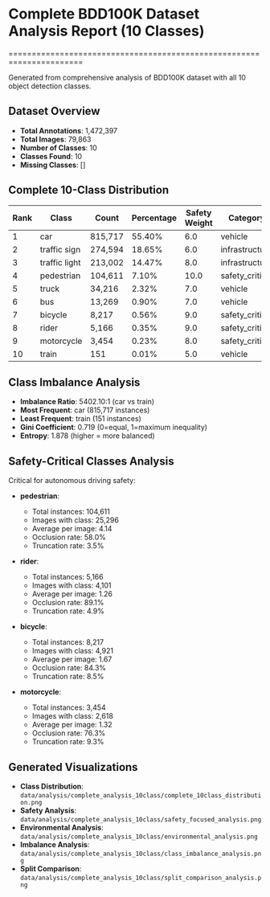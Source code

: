 # Complete BDD100K Dataset Analysis Report (10 Classes)
======================================================================

Generated from comprehensive analysis of BDD100K dataset with all 10 object detection classes.

## Dataset Overview
- **Total Annotations**: 1,472,397
- **Total Images**: 79,863
- **Number of Classes**: 10
- **Classes Found**: 10
- **Missing Classes**: []

## Complete 10-Class Distribution

| Rank | Class | Count | Percentage | Safety Weight | Category |
|------|-------|-------|------------|---------------|----------|
| 1 | car | 815,717 | 55.40% | 6.0 | vehicle |
| 2 | traffic sign | 274,594 | 18.65% | 6.0 | infrastructure |
| 3 | traffic light | 213,002 | 14.47% | 8.0 | infrastructure |
| 4 | pedestrian | 104,611 | 7.10% | 10.0 | safety_critical |
| 5 | truck | 34,216 | 2.32% | 7.0 | vehicle |
| 6 | bus | 13,269 | 0.90% | 7.0 | vehicle |
| 7 | bicycle | 8,217 | 0.56% | 9.0 | safety_critical |
| 8 | rider | 5,166 | 0.35% | 9.0 | safety_critical |
| 9 | motorcycle | 3,454 | 0.23% | 8.0 | safety_critical |
| 10 | train | 151 | 0.01% | 5.0 | vehicle |

## Class Imbalance Analysis
- **Imbalance Ratio**: 5402.10:1 (car vs train)
- **Most Frequent**: car (815,717 instances)
- **Least Frequent**: train (151 instances)
- **Gini Coefficient**: 0.719 (0=equal, 1=maximum inequality)
- **Entropy**: 1.878 (higher = more balanced)

## Safety-Critical Classes Analysis

Critical for autonomous driving safety:

- **pedestrian**:
  - Total instances: 104,611
  - Images with class: 25,296
  - Average per image: 4.14
  - Occlusion rate: 58.0%
  - Truncation rate: 3.5%

- **rider**:
  - Total instances: 5,166
  - Images with class: 4,101
  - Average per image: 1.26
  - Occlusion rate: 89.1%
  - Truncation rate: 4.9%

- **bicycle**:
  - Total instances: 8,217
  - Images with class: 4,921
  - Average per image: 1.67
  - Occlusion rate: 84.3%
  - Truncation rate: 8.5%

- **motorcycle**:
  - Total instances: 3,454
  - Images with class: 2,618
  - Average per image: 1.32
  - Occlusion rate: 76.3%
  - Truncation rate: 9.3%

## Generated Visualizations

- **Class Distribution**: `data/analysis/complete_analysis_10class/complete_10class_distribution.png`
- **Safety Analysis**: `data/analysis/complete_analysis_10class/safety_focused_analysis.png`
- **Environmental Analysis**: `data/analysis/complete_analysis_10class/environmental_analysis.png`
- **Imbalance Analysis**: `data/analysis/complete_analysis_10class/class_imbalance_analysis.png`
- **Split Comparison**: `data/analysis/complete_analysis_10class/split_comparison_analysis.png`